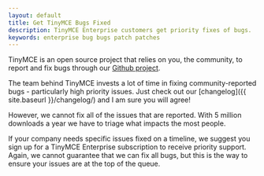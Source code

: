 ```yaml
---
layout: default
title: Get TinyMCE Bugs Fixed
description: TinyMCE Enterprise customers get priority fixes of bugs.
keywords: enterprise bug bugs patch patches
---
```


TinyMCE is an open source project that relies on you, the community, to report and fix bugs through our [Github project](https://github.com/tinymce/tinymce).

The team behind TinyMCE invests a lot of time in fixing community-reported bugs - particularly high priority issues. Just check out our [changelog]({{ site.baseurl }}/changelog/) and I am sure you will agree!

However, we cannot fix all of the issues that are reported. With 5 million downloads a year we have to triage what impacts the most people.

If your company needs specific issues fixed on a timeline, we suggest you sign up for a TinyMCE Enterprise subscription to receive priority support. Again, we cannot guarantee that we can fix all bugs, but this is the way to ensure your issues are at the top of the queue.
